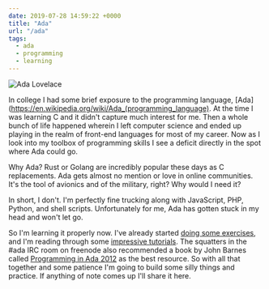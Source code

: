 ```yaml
---
date: 2019-07-28 14:59:22 +0000
title: "Ada"
url: "/ada"
tags:
  - ada
  - programming
  - learning
---
```


![Ada Lovelace](//labs.tomasino.org/assets/images/ada-lovelace.jpg)

In college I had some brief exposure to the programming language,
[Ada](https://en.wikipedia.org/wiki/Ada_(programming_language). At the
time I was learning C and it didn't capture much interest for me. Then
a whole bunch of life happened wherein I left computer science and ended
up playing in the realm of front-end languages for most of my career. Now
as I look into my toolbox of programming skills I see a deficit directly
in the spot where Ada could go.

Why Ada? Rust or Golang are incredibly popular these days as
C replacements. Ada gets almost no mention or love in online communities.
It's the tool of avionics and of the military, right? Why would I need it?

In short, I don't. I'm perfectly fine trucking along with JavaScript, PHP,
Python, and shell scripts. Unfortunately for me, Ada has gotten stuck in
my head and won't let go.

So I'm learning it properly now. I've already started [doing some
exercises](https://github.com/jamestomasino/ada-practice), and I'm reading
through some [impressive
tutorials](https://learn.adacore.com/courses/intro-to-ada). The squatters
in the #ada IRC room on freenode also recommended a book by John Barnes
called [Programming in Ada
2012](https://www.amazon.com/Programming-Ada-2012-John-Barnes/dp/110742481X)
as the best resource. So with all that together and some patience I'm
going to build some silly things and practice. If anything of note comes
up I'll share it here.


<!--  vim: set shiftwidth=4 tabstop=4 expandtab: -->
